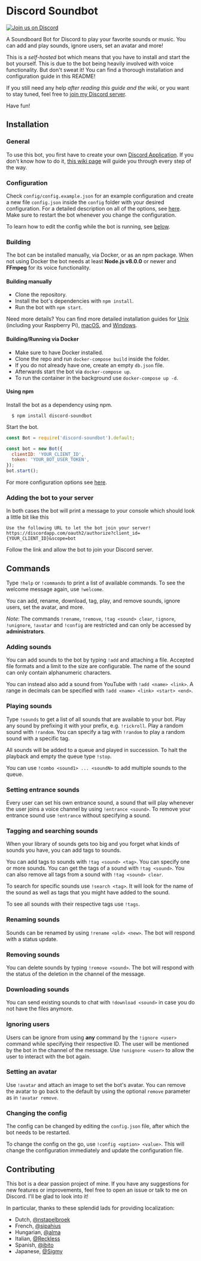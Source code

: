 Discord Soundbot
================

[<img title="Join us on Discord" src="https://discordapp.com/api/guilds/236732117524938754/widget.png?style=shield">](https://discord.gg/JBw2BNx)

A Soundboard Bot for Discord to play your favorite sounds or music. You can add and play sounds, ignore users, set an avatar and more!

This is a *self-hosted* bot which means that you have to install and start the bot yourself. This is due to the bot being heavily involved with voice functionality. But don't sweat it! You can find a thorough installation and configuration guide in this README!

If you still need any help *after reading this guide and the wiki*, or you want to stay tuned, feel free to [join my Discord server](https://discord.gg/JBw2BNx).

Have fun!



## Installation

### General

To use this bot, you first have to create your own [Discord Application](https://discordapp.com/developers/applications). If you don't know how to do it, [this wiki page](../../wiki/Setting-up-a-Discord-Application) will guide you through every step of the way.


### Configuration

Check `config/config.example.json` for an example configuration and create a new file `config.json` inside the `config` folder with your desired configuration. For a detailed description on all of the options, see [here](../../wiki/Configuration). Make sure to restart the bot whenever you change the configuration.

To learn how to edit the config while the bot is running, see [below](#changing-the-config).


### Building

The bot can be installed manually, via Docker, or as an npm package. When not using Docker the bot needs at least **Node.js v8.0.0** or newer and **FFmpeg** for its voice functionality.

#### Building manually

+ Clone the repository.
+ Install the bot's dependencies with `npm install`.
+ Run the bot with `npm start`.

Need more details? You can find more detailed installation guides for [Unix](../../wiki/Unix) (including your Raspberry Pi), [macOS](../../wiki/macOS), and [Windows](../../wiki/Windows).

#### Building/Running via Docker

+ Make sure to have Docker installed.
+ Clone the repo and run `docker-compose build` inside the folder.
+ If you do not already have one, create an empty `db.json` file.
+ Afterwards start the bot via `docker-compose up`.
+ To run the container in the background use `docker-compose up -d`.

#### Using npm

Install the bot as a dependency using npm.

```
  $ npm install discord-soundbot
```

Start the bot.

```javascript
const Bot = require('discord-soundbot').default;

const bot = new Bot({
  clientID: 'YOUR_CLIENT_ID',
  token: 'YOUR_BOT_USER_TOKEN',
});
bot.start();
```

For more configuration options see [here](../../wiki/Configuration).


### Adding the bot to your server

In both cases the bot will print a message to your console which should look a little bit like this

```
Use the following URL to let the bot join your server!
https://discordapp.com/oauth2/authorize?client_id={YOUR_CLIENT_ID}&scope=bot
```

Follow the link and allow the bot to join your Discord server.



## Commands

Type `!help` or `!commands` to print a list of available commands. To see the welcome message again, use `!welcome`.

You can add, rename, download, tag, play, and remove sounds, ignore users, set the avatar, and more.

*Note*: The commands `!rename`, `!remove`, `!tag <sound> clear`, `!ignore`, `!unignore`, `!avatar` and `!config` are restricted and can only be accessed by **administrators**.


### Adding sounds

You can add sounds to the bot by typing `!add` and attaching a file. Accepted file formats and a limit to the size are configurable. The name of the sound can only contain alphanumeric characters.

You can instead also add a sound from YouTube with `!add <name> <link>`. A range in decimals can be specified with `!add <name> <link> <start> <end>`.

### Playing sounds

Type `!sounds` to get a list of all sounds that are available to your bot. Play any sound by prefixing it with your prefix, e.g. `!rickroll`. Play a random sound with `!random`. You can specify a tag with `!random` to play a random sound with a specific tag.

All sounds will be added to a queue and played in succession. To halt the playback and empty the queue type `!stop`.

You can use `!combo <sound1> ... <soundN>` to add multiple sounds to the queue.

### Setting entrance sounds

Every user can set his own entrance sound, a sound that will play whenever the user joins a voice channel by using `!entrance <sound>`. To remove your entrance sound use `!entrance` without specifying a sound.

### Tagging and searching sounds

When your library of sounds gets too big and you forget what kinds of sounds you have, you can add tags to sounds.

You can add tags to sounds with `!tag <sound> <tag>`. You can specify one or more sounds. You can get the tags of a sound with `!tag <sound>`. You can also remove all tags from a sound with `!tag <sound> clear`.

To search for specific sounds use `!search <tag>`. It will look for the name of the sound as well as tags that you might have added to the sound.

To see all sounds with their respective tags use `!tags`.

### Renaming sounds

Sounds can be renamed by using `!rename <old> <new>`. The bot will respond with a status update.

### Removing sounds

You can delete sounds by typing `!remove <sound>`. The bot will respond with the status of the deletion in the channel of the message.

### Downloading sounds

You can send existing sounds to chat with `!download <sound>` in case you do not have the files anymore.

### Ignoring users

Users can be ignore from using **any** command by the `!ignore <user>` command while specifying their respective ID. The user will be mentioned by the bot in the channel of the message. Use `!unignore <user>` to allow the user to interact with the bot again.

### Setting an avatar

Use `!avatar` and attach an image to set the bot's avatar. You can remove the avatar to go back to the default by using the optional `remove` parameter as in `!avatar remove`.

### Changing the config

The config can be changed by editing the `config.json` file, after which the bot needs to be restarted.

To change the config on the go, use `!config <option> <value>`. This will change the configuration immediately and update the configuration file.


## Contributing

This bot is a dear passion project of mine. If you have any suggestions for new features or improvements, feel free to open an issue or talk to me on Discord. I'll be glad to look into it!

In particular, thanks to these splendid lads for providing localization:

+ Dutch, [@nstapelbroek](https://github.com/nstapelbroek)
+ French, [@sipahius](https://github.com/hugoSip)
+ Hungarian, [@alma](https://github.com/stroopwafel1337)
+ Italian, [@Reckless](https://github.com/MarcoReckless)
+ Spanish, [@ibito](https://github.com/ibito)
+ Japanese, [@Sigmy](https://github.com/sigmy)
